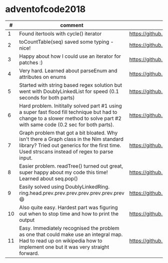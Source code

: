 # adventofcode2018

| #     | comment                                                                          |   |
|-------|----------------------------------------------------------------------------------------------------------------|---|
| 1 | Found itertools with cycle() iterator                                                                          | https://github.com/filipux/adventofcode2018/blob/master/a01.nim  |
| 2 | toCountTable(seq) saved some typing - nice!                                                                    | https://github.com/filipux/adventofcode2018/blob/master/a02.nim  |
| 3 | Happy about how I could use an iterator for patches :)                                                         | https://github.com/filipux/adventofcode2018/blob/master/a03.nim  |
| 4 | Very hard. Learned about parseEnum[]() and attributes on enums                                                 | https://github.com/filipux/adventofcode2018/blob/master/a04.nim  |
| 5 | Started with string based regex solution but went with DoublyLinkedList for speed (0.1 seconds for both parts) | https://github.com/filipux/adventofcode2018/blob/master/a05.nim  |
| 6 | Hard problem. Inititally solved part #1 using a super fast flood fill technique but had to change to a slower method to solve part #2 with same code (0.2 sec for both parts).  | https://github.com/filipux/adventofcode2018/blob/master/a06.nim  |
| 7 | Graph problem that got a bit bloated. Why isn't there a Graph class in the Nim standard library? Tried out generics for the first time. Used strscans instead of regex to parse input. | https://github.com/filipux/adventofcode2018/blob/master/a07.nim  |
| 8 | Easier problem. readTree() turned out great, super happy about my code this time! Learned about seq.pop()| https://github.com/filipux/adventofcode2018/blob/master/a08.nim  |
| 9 | Easily solved using DoublyLinkedRing. ring.head.prev.prev.prev.prev.prev.prev.prev 😄| https://github.com/filipux/adventofcode2018/blob/master/a09.nim  |
| 10 | Also quite easy. Hardest part was figuring out when to stop time and how to print the output| https://github.com/filipux/adventofcode2018/blob/master/a10.nim  |
| 11 | Easy. Immediately recognised the problem as one that could make use an integral map. Had to read up on wikipedia how to implement one but it was very straight forward. | https://github.com/filipux/adventofcode2018/blob/master/a11.nim  |




